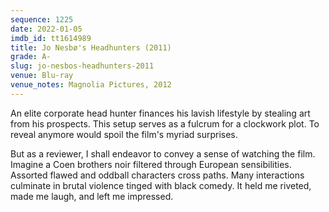 ```yaml
---
sequence: 1225
date: 2022-01-05
imdb_id: tt1614989
title: Jo Nesbø's Headhunters (2011)
grade: A-
slug: jo-nesbos-headhunters-2011
venue: Blu-ray
venue_notes: Magnolia Pictures, 2012
---
```


An elite corporate head hunter finances his lavish lifestyle by stealing art from his prospects. This setup serves as a fulcrum for a clockwork plot. To reveal anymore would spoil the film's myriad surprises.

<!-- end -->

But as a reviewer, I shall endeavor to convey a sense of watching the film. Imagine a Coen brothers noir filtered through European sensibilities. Assorted flawed and oddball characters cross paths. Many interactions culminate in brutal violence tinged with black comedy. It held me riveted, made me laugh, and left me impressed.
